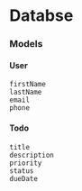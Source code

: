 # Databse
### Models
#### User
    firstName
    lastName
    email
    phone
#### Todo
    title
    description  
    priority
    status
    dueDate
